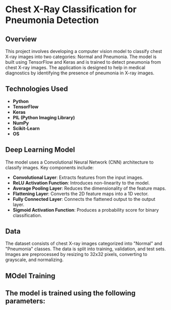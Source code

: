 # Chest X-Ray Classification for Pneumonia Detection

## Overview 
This project involves developing a computer vision model to classify chest X-ray images into two categories: Normal and Pneumonia. The model is built using TensorFlow and Keras and is trained to detect pneumonia from chest X-ray images. The application is designed to help in medical diagnostics by identifying the presence of pneumonia in X-ray images.

## Technologies Used
- **Python**
- **TensorFlow**
- **Keras**
- **PIL (Python Imaging Library)**
- **NumPy**
- **Scikit-Learn**
- **OS**

## Deep Learning Model
The model uses a Convolutional Neural Network (CNN) architecture to classify images. Key components include:
- **Convolutional Layer**: Extracts features from the input images.
- **ReLU Activation Function**: Introduces non-linearity to the model.
- **Average Pooling Layer**: Reduces the dimensionality of the feature maps.
- **Flattening Layer**: Converts the 2D feature maps into a 1D vector.
- **Fully Connected Layer**: Connects the flattened output to the output layer.
- **Sigmoid Activation Function**: Produces a probability score for binary classification.

## Data 
The dataset consists of chest X-ray images categorized into "Normal" and "Pneumonia" classes. The data is split into training, validation, and test sets. Images are preprocessed by resizing to 32x32 pixels, converting to grayscale, and normalizing.

## MOdel Training 
The model is trained using the following parameters:
- 
